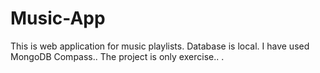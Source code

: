  # Music-App
This is web application for music playlists.
Database is local. I have used MongoDB Compass..
The project is only exercise.. .

